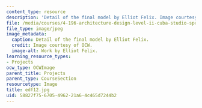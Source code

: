```yaml
---
content_type: resource
description: 'Detail of the final model by Elliot Felix. Image courtesy of OCW. '
file: /media/courses/4-196-architecture-design-level-ii-cuba-studio-spring-2004/58827f756705496221a64c465d7244b2_edf12.jpg
file_type: image/jpeg
image_metadata:
  caption: Detail of the final model by Elliot Felix.
  credit: Image courtesy of OCW.
  image-alt: Work by Elliot Felix.
learning_resource_types:
- Projects
ocw_type: OCWImage
parent_title: Projects
parent_type: CourseSection
resourcetype: Image
title: edf12.jpg
uid: 58827f75-6705-4962-21a6-4c465d7244b2
---
```

